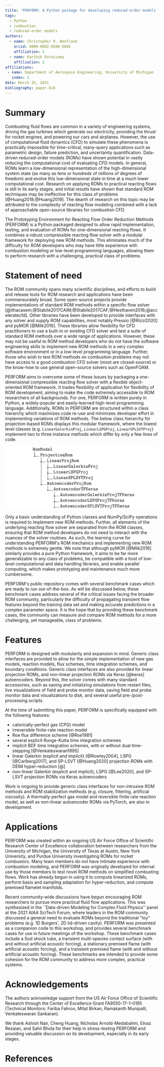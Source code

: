 ```yaml
---
title: 'PERFORM: A Python package for developing reduced-order models for reacting fluid flows'
tags:
  - Python
  - combustion
  - reduced-order models
authors:
  - name: Christopher R. Wentland
    orcid: 0000-0002-8500-569X
    affiliation: 1
  - name: Karthik Duraisamy
    affiliation: 1
affiliations:
 - name: Department of Aerospace Engineering, University of Michigan
   index: 1
date: March 25, 2021
bibliography: paper.bib
---
```


# Summary

Combusting fluid flows are common in a variety of engineering systems, driving the gas turbines which generate our electricity, providing the thrust for rocket engines, and powering our cars and airplanes. However, the use of computational fluid dynamics (CFD) to simulate these phenomena is practically impossible for time-critical, many-query applications such as parametric design, failure prediction, and uncertainty quantification. Data-driven reduced-order models (ROMs) have shown potential in vastly reducing the computational cost of evaluating CFD models. In general, ROMs learn a low-dimensional representation of the high-dimensional system state (as many as tens or hundreds of millions of degrees of freedom) and evolve this low-dimensional state in time at a much lower computational cost. Research on applying ROMs to practical reacting flows is still in its early stages, and initial results have shown that standard ROM techniques may be ineffective for this class of problems [@Huang2018;@Huang2019]. The dearth of research on this topic may be attributed to the complexity of reacting flow modeling combined with a lack of approachable open-source libraries for combustion CFD.

The Prototyping Environment for Reacting Flow Order Reduction Methods (PERFORM) is a Python packaged designed to allow rapid implementation, testing, and evaluation of ROMs for one-dimensional reacting flows. It combines a robust compressible reacting flow solver with a modular framework for deploying new ROM methods. This eliminates much of the difficulty for ROM developers who may have little experience with combustion modeling or low-level programming languages, allowing them to perform research with a challenging, practical class of problems.

# Statement of need

The ROM community spans many scientific disciplines, and efforts to build and release tools for ROM research and applications have been commensurately broad. Some open-source projects provide implementations of standard ROM methods within a specific flow solver [@ithacasem;@Stabile2017CAIM;@Stabile2017CAF;@Hesthaven2016;@acceleratecfd]. Other libraries have been developed to provide interfaces with any solver and supply ROM capabilities, most notably Pressio [@Rizzi2020] and pyMOR [@Milk2016]. These libraries allow flexibility for CFD practitioners to use a built-in or existing CFD solver and test a suite of standard ROM methods over a wide range of applications. However, these may not be useful to ROM method developers who do not have the software engineering skills to implement new ROM methods in a very complex software environment or in a low-level programming language. Further, those who wish to test ROM methods on combustion problems may not have access to a good combustion CFD solver (most are closed-source) or the know-how to use general open-source solvers such as OpenFOAM. 

PERFORM aims to overcome some of these issues by packaging a one-dimensional compressible reacting flow solver with a flexible object-oriented ROM framework. It trades flexibility of application for flexibility of ROM development, aiming to make the code extremely accessible to ROM researchers of all backgrounds. For one, PERFORM is written purely in Python, a widely-popular and easily-learned high-level programming language. Additionally, ROMs in PERFORM are structured within a class hierarchy which maximizes code re-use and minimizes developer effort in implementing variations of ROM methods. The below class hierarchy for projection-based ROMs displays this modular framework, where the lowest level classes (e.g. `LinearGalerkinProj`, `LinearLSPGProj`, `LinearSPLSVTProj`) implement two to three instance methods which differ by only a few lines of code. 

![Projection ROM class hierarchy](./proj_rom_class_hierarchy.jpg)

Only a basic understanding of Python classes and NumPy/SciPy operations is required to implement new ROM methods. Further, all elements of the underlying reacting flow solver are separated from the ROM classes, ensuring that ROM method developers do not need to interact with the nuances of the solver routines. As such, the learning curve for understanding PERFORM's ROM mechanics and implementing new ROM methods is extremely gentle. We note that although pyMOR [@Milk2016] similarly provides a pure Python framework, it aims to be far more generalizable to any class of problems, be compatible with a host of low-level computational and data handling libraries, and enable parallel computing, which makes prototyping and maintenance much more cumbersome. 

PERFORM's public repository comes with several benchmark cases which are ready to run out-of-the-box. As will be discussed below, these benchmark cases address several of the critical issues facing the broader ROM community, particularly the difficulty of propagating transient flow features beyond the training data set and making accurate predictions in a complex parameter space. It is the hope that by providing these benchmark cases, the community can measure and compare ROM methods for a more challenging, yet manageable, class of problems.

# Features

PERFORM is designed with modularity and expansion in mind. Generic class interfaces are provided to allow for the simple implementation of new gas models, reaction models, flux schemes, time integration schemes, and boundary conditions. Generic class interfaces are also provided for linear projection ROMs, and non-linear projection ROMs via Keras [@keras] autoencoders. Beyond this, the solver comes with many standard accessories, such as saving and initializing simulations from restart files, live visualizations of field and probe monitor data, saving field and probe monitor data and visualizations to disk, and several useful pre-/post-processing scripts.

At the time of submitting this paper, PERFORM is specifically equipped with the following features:

- calorically-perfect gas (CPG) model
- irreversible finite-rate reaction model
- Roe flux difference scheme [@Roe1981]
- several explicit Runge-Kutta time integration schemes
- implicit BDF time integration schemes, with or without dual time-stepping [@Venkateswaran1995]
- linear Galerkin (explicit and implicit) [@Rowley2004], LSPG [@Carlberg2017], and SP-LSVT [@Huang2020] projection ROMs with DEIM hyper-reduction [@]
- non-linear Galerkin (explicit and implicit), LSPG [@Lee2020], and SP-LSVT projection ROMs via Keras autoencoders

Work is ongoing to provide generic class interfaces for non-intrusive ROM methods and ROM stabilization methods (e.g. closure, filtering, artificial viscosity). A thermally-perfect gas model and reversible finite rate reaction model, as well as non-linear autoencoder ROMs via PyTorch, are also in development.

# Applications

PERFORM was created within an ongoing US Air Force Office of Scientific Research Center of Excellence collaboration between researchers from the University of Michigan, the University of Texas at Austin, New York University, and Purdue University investigating ROMs for rocket combustors. Many team members do not have intimate experience with combustion modeling, and PERFORM was originally developed for internal use by those members to test novel ROM methods on simplified combusting flows. Work has already begun in using it to compute linearized ROMs, perform basis and sampling adaptation for hyper-reduction, and compute premixed flamelet manifolds.

Recent community-wide discussions have begun encouraging ROM researchers to pursue more practical fluid flow applications. This was synthesized in the ``Data-driven Modeling for Complex Fluid Physics'' panel at the 2021 AIAA SciTech Forum, where leaders in the ROM community discussed a general need to evaluate ROMs beyond the traditional "toy" problems (e.g. 1D Burgers', 2D lid-driven cavity). PERFORM was presented as a companion code to this workshop, and provides several benchmark cases for use in future meetings of the workshop. These benchmark cases include a Sod shock tube, a transient multi-species contact surface (with and without artificial acoustic forcing), a stationary premixed flame (with artificial acoustic forcing), and a transient premixed flame (with and without artificial acoustic forcing). These benchmarks are intended to provide some cohesion for the ROM community to address more complex, practical systems.

# Acknowledgements

The authors acknowledge support from the US Air Force Office of Scientific Research through the Center of Excellence Grant FA9550-17-1-0195 (Technical Monitors: Fariba Fahroo, Mitat Birkan, Ramakanth Munipalli, Venkateswaran Sankaran).

We thank Ashish Nair, Cheng Huang, Nicholas Arnold-Medabalimi, Elnaz Rezaian, and Sahil Bhola for their help in stress-testing PERFORM and providing valuable discussion on its development, especially in its early stages.

# References